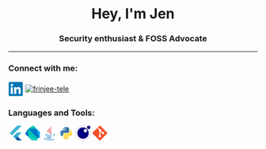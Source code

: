 

<!--
**Frinjee/Frinjee** is a ✨ _special_ ✨ repository because its `README.md` (this file) appears on your GitHub profile.

Here are some ideas to get you started:

- 🔭 I’m currently working on ...
- 🌱 I’m currently learning ...
- 👯 I’m looking to collaborate on ...
- 🤔 I’m looking for help with ...
- 💬 Ask me about ...
- 📫 How to reach me: ...
- 😄 Pronouns: ...
- ⚡ Fun fact: ...
-->
<h1 align="center"> Hey, I'm Jen</h1>
<h3 align="center">Security enthusiast & FOSS Advocate</h3>

</p>
<hr>
<h3 align="left">Connect with me:</h3>
<p align="left">
<a href="https://www.linkedin.com/in/jeniferdhammond" target="blank"><img align="center" src="https://raw.githubusercontent.com/devicons/devicon/master/icons/linkedin/linkedin-original.svg" alt="frinjee" height="30" width="30" /></a>
<a href="https://t.me/frinjee" target="blank"><img align="center" src="https://upload.wikimedia.org/wikipedia/commons/thumb/8/82/Telegram_logo.svg/768px-Telegram_logo.svg.png?20220101141644" alt="frinjee-tele" height="30" width="30" /></a>
</p>

<h3 align="left">Languages and Tools:</h3>
<p align="left">
<a href="" target="_blank"> <img src="https://raw.githubusercontent.com/devicons/devicon/master/icons/flutter/flutter-original.svg" alt="flutter" width="30" height="30"/></a>
<a href="" target="_blank"> <img src="https://raw.githubusercontent.com/devicons/devicon/master/icons/dart/dart-original.svg" alt="dart" width="30" height="30"/></a>
<a href="" target="_blank"> <img src="https://raw.githubusercontent.com/devicons/devicon/master/icons/java/java-original.svg" alt="java" width="30" height="30"/></a>
<a href="" target="_blank"> <img src="https://raw.githubusercontent.com/devicons/devicon/master/icons/python/python-original.svg" alt="python" width="30" height="30"/></a>
<a href="" target="_blank"> <img src="https://raw.githubusercontent.com/devicons/devicon/master/icons/lua/lua-plain.svg" alt="lua" width="30" height="30"/></a>
<a href="" target="_blank"> <img src="https://raw.githubusercontent.com/devicons/devicon/master/icons/git/git-original.svg" alt="git" width="30" height="30"/></a>
</p>

